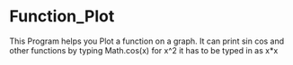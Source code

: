 # Function_Plot
This Program helps you Plot a function on a graph. It can print sin cos and other functions by typing Math.cos(x) for x^2 it has to be typed in as x*x
